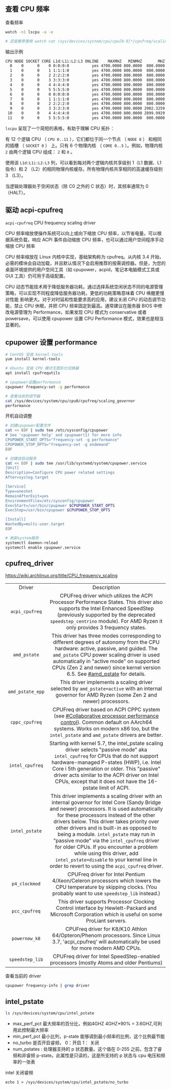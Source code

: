 ## 查看 CPU 频率

查看频率

```bash
watch -n1 lscpu -a -e

# 还是推荐使用 watch cat /sys/devices/system/cpu/cpu[0-9]*/cpufreq/scaling_cur_freq
```

输出示例

```bash
CPU NODE SOCKET CORE L1d:L1i:L2:L3 ONLINE    MAXMHZ   MINMHZ       MHZ
  0    0      0    0 0:0:0:0          yes 4700.0000 800.0000  800.0000
  1    0      0    1 1:1:1:0          yes 4700.0000 800.0000  800.0000
  2    0      0    2 2:2:2:0          yes 4700.0000 800.0000  800.0000
  3    0      0    3 3:3:3:0          yes 4700.0000 800.0000  800.0000
  4    0      0    4 4:4:4:0          yes 4700.0000 800.0000  800.0000
  5    0      0    5 5:5:5:0          yes 4700.0000 800.0000  800.0000
  6    0      0    0 0:0:0:0          yes 4700.0000 800.0000  800.0000
  7    0      0    1 1:1:1:0          yes 4700.0000 800.0000  800.0000
  8    0      0    2 2:2:2:0          yes 4700.0000 800.0000  800.0000
  9    0      0    3 3:3:3:0          yes 4700.0000 800.0000 2902.3259
 10    0      0    4 4:4:4:0          yes 4700.0000 800.0000 2899.9929
 11    0      0    5 5:5:5:0          yes 4700.0000 800.0000  800.0000
```

`lscpu` 呈现了一个简短的表格，有助于理解 CPU 拓扑：

有 12 个逻辑 CPU （ `CPU 0..11` ），它们都位于同一个节点 （ `NODE 0` ） 和相同的插槽 （ `SOCKET 0` ） 上。只有 6 个物理内核 （ `CORE 0..5` ）。例如，物理内核 `2` 由两个逻辑 CPU 组成： `2` 和 `8` 。

使用该 `L1d:L1i:L2:L3` 列，可以看到每对两个逻辑内核共享级别 1（L1 数据、L1 指令）和 2 （L2）的相同物理内核缓存。所有物理内核共享相同的高速缓存级别 3 （L3）。

当逻辑处理器处于空闲状态（除 C0 之外的 C 状态）时，其频率通常为 0 （HALT）。

## 驱动 acpi-cpufreq

`acpi-cpufreq` CPU frequency scaling driver

CPU 频率缩放使操作系统可以向上或向下缩放 CPU 频率，以节省电量。可以根据系统负载，响应 ACPI 事件自动缩放 CPU 频率，也可以通过用户空间程序手动缩放 CPU 频率

CPU 频率缩放在 Linux 内核中实现，基础架构称为 cpufreq。从内核 3.4 开始，必需的模块会自动加载，并且默认情况下会启用推荐的按需调控器。但是，为您的桌面环境提供的用户空间工具（如 cpupower，acpid，笔记本电脑模式工具或 GUI 工具）仍可用于高级配置。

CPU 动态节能技术用于降低服务器功耗，通过选择系统空闲状态不同的电源管理策略，可以实现不同程度降低服务器功耗，更低的功耗策略意味着 CPU 唤醒更慢对性能 影响更大。对于对时延和性能要求高的应用，建议关闭 CPU 的动态调节功能，禁止 CPU 休眠，并把 CPU 频率固定到最高。通常建议在服务器 BIOS 中修改电源管理为 Performance，如果发现 CPU 模式为 conservative 或者 powersave，可以使用 cpupower 设置 CPU Performance 模式，效果也是相当显著的。


## cpupower 设置 performance

```bash
# CentOS 安装 kernel-tools
yum install kernel-tools

# Ubuntu 安装 CPU 模式无图形化切换器
apt install cpufrequtils

# cpupower设置performance
cpupower frequency-set -g performance

# 查看当前的调节器
cat /sys/devices/system/cpu/cpu0/cpufreq/scaling_governor
performance
```

开机自动调整

```bash
# 创建cpupower配置文件
cat << EOF | sudo tee /etc/sysconfig/cpupower
# See 'cpupower help' and cpupower(1) for more info
CPUPOWER_START_OPTS="frequency-set -g performance"
CPUPOWER_STOP_OPTS="frequency-set -g ondemand"
EOF

# 创建自启动服务
cat << EOF | sudo tee /usr/lib/systemd/system/cpupower.service
[Unit]
Description=Configure CPU power related settings
After=syslog.target

[Service]
Type=oneshot
RemainAfterExit=yes
EnvironmentFile=/etc/sysconfig/cpupower
ExecStart=/usr/bin/cpupower $CPUPOWER_START_OPTS
ExecStop=/usr/bin/cpupower $CPUPOWER_STOP_OPTS

[Install]
WantedBy=multi-user.target
EOF

# 刷新system服务
systemctl daemon-reload
systemctl enable cpupower.service
```

## cpufreq_driver

<https://wiki.archlinux.org/title/CPU_frequency_scaling>

|                  |                                                              |
| :--------------: | :----------------------------------------------------------: |
|      Driver      |                         Description                          |
|  `acpi_cpufreq`  | CPUFreq driver which utilizes the ACPI Processor Performance States. This driver also supports the Intel Enhanced SpeedStep (previously supported by the deprecated `speedstep_centrino` module). For AMD Ryzen it only provides 3 frequency states. |
|   `amd_pstate`   | This driver has three modes corresponding to different degrees of autonomy from the CPU hardware: active, passive, and guided. The `amd_pstate` CPU power scaling driver is used automatically in "active mode" on supported CPUs (Zen 2 and newer) since kernel version 6.5. See [#amd_pstate](https://wiki.archlinux.org/title/CPU_frequency_scaling#amd_pstate) for details. |
| `amd_pstate_epp` | This driver implements a scaling driver selected by `amd_pstate=active` with an internal governor for AMD Ryzen (some Zen 2 and newer) processors. |
|  `cppc_cpufreq`  | CPUFreq driver based on ACPI CPPC system (see [#Collaborative processor performance control](https://wiki.archlinux.org/title/CPU_frequency_scaling#Collaborative_processor_performance_control)). Common default on AArch64 systems. Works on modern x86 too, but the `intel_pstate` and `amd_pstate` drivers are better. |
| `intel_cpufreq`  | Starting with kernel 5.7, the intel_pstate scaling driver selects "passive mode" aka `intel_cpufreq` for CPUs that do not support hardware-managed P-states (HWP), i.e. Intel Core i 5th generation or older. This "passive" driver acts similar to the ACPI driver on Intel CPUs, except that it does not have the 16-pstate limit of ACPI. |
|  `intel_pstate`  | This driver implements a scaling driver with an internal governor for Intel Core (Sandy Bridge and newer) processors. It is used automatically for these processors instead of the other drivers below. This driver takes priority over other drivers and is built-in as opposed to being a module. `intel_pstate` may run in "passive mode" via the `intel_cpufreq` driver for older CPUs. If you encounter a problem while using this driver, add `intel_pstate=disable` to your kernel line in order to revert to using the `acpi_cpufreq` driver. |
|  `p4_clockmod`   | CPUFreq driver for Intel Pentium 4/Xeon/Celeron processors which lowers the CPU temperature by skipping clocks. (You probably want to use `speedstep_lib` instead.) |
|  `pcc_cpufreq`   | This driver supports Processor Clocking Control interface by Hewlett-Packard and Microsoft Corporation which is useful on some ProLiant servers. |
|  `powernow_k8`   | CPUFreq driver for K8/K10 Athlon 64/Opteron/Phenom processors. Since Linux 3.7, 'acpi_cpufreq' will automatically be used for more modern AMD CPUs. |
| `speedstep_lib`  | CPUFreq driver for Intel SpeedStep-enabled processors (mostly Atoms and older Pentiums) |

查看当前的 driver

```bash
cpupower frequency-info | grep driver
```

## intel_pstate

```bash
ls /sys/devices/system/cpu/intel_pstate
```

- max_perf_pct 最大频率的百分比，例如4GHZ 4GHZ*90% = 3.6GHZ,可利用此控制最大频率
- min_perf_pct 最小比列，p-state 能够调到最小频率的比例，这个比例最节能
- no_turbo 是否开启睿频， 0：开启 1： 关闭
- num_pstates : 处理器支持的 p 状态数量。这个值在 0-255 之前。包含了睿频和非睿频 p-state。此属性是只读的，这是所支持的 p 状态与 cpu 电压和频率的一张表

intel 关闭睿频

```shell
echo 1 > /sys/devices/system/cpu/intel_pstate/no_turbo
```
